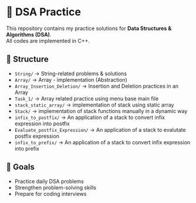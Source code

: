 # 📘 DSA Practice

This repository contains my practice solutions for **Data Structures & Algorithms (DSA)**.  
All codes are implemented in C++.

## 📂 Structure
- `String/` → String-related problems & solutions
- `Array/` → Array - implementation (Abstraction)
- `Array_Insertion_Deletion/` → Insertion and Deletion practices in an Array
- `Task_1/` → Array related practice using menu base main file
- `stack_static_array/` → implementation of stack using static array 
- `Stack/` → implementation of stack functions manually in a dynamic way 
- `infix_to_postfix/` → An application of a stack to convert infix expression into postfix 
- `Evaluate_postfix_Expression/` → An application of a stack to evalutate postfix expression 
- `infix_to_prefix/` → An application of a stack to convert infix expression into prefix 

## 🚀 Goals
- Practice daily DSA problems
- Strengthen problem-solving skills
- Prepare for coding interviews
